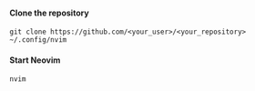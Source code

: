 #### Clone the repository

```shell
git clone https://github.com/<your_user>/<your_repository> ~/.config/nvim
```

#### Start Neovim

```shell
nvim
```
